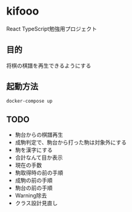 # kifooo
React TypeScript勉強用プロジェクト

## 目的
将棋の棋譜を再生できるようにする

## 起動方法

```
docker-compose up
```


## TODO
* 駒台からの棋譜再生
* 成駒判定で、駒台から打った駒は対象外にする
* 駒を漢字にする
* 合計なんて目か表示
* 現在の手数
* 駒取得時の前の手順
* 成駒の前の手順
* 駒台の前の手順
* Warning除去
* クラス設計見直し
